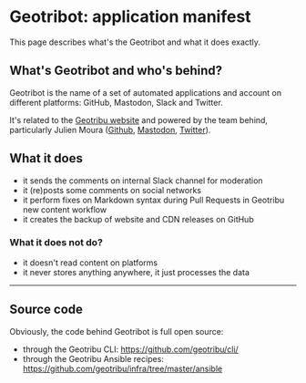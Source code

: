# Geotribot: application manifest

This page describes what's the Geotribot and what it does exactly.

## What's Geotribot and who's behind?

Geotribot is the name of a set of automated applications and account on different platforms: GitHub, Mastodon, Slack and Twitter.

It's related to the [Geotribu website](http://geotribu.fr/) and powered by the team behind, particularly Julien Moura ([Github](https://github.com/guts/), [Mastodon](https://mapstodon.space/@geojulien), [Twitter](https://twitter.com/geojulien/)).

## What it does

- it sends the comments on internal Slack channel for moderation
- it (re)posts some comments on social networks
- it perform fixes on Markdown syntax during Pull Requests in Geotribu new content workflow
- it creates the backup of website and CDN releases on GitHub

### What it does not do?

- it doesn't read content on platforms
- it never stores anything anywhere, it just processes the data

----

## Source code

Obviously, the code behind Geotribot is full open source:

- through the Geotribu CLI: <https://github.com/geotribu/cli/>
- through the Geotribu Ansible recipes: <https://github.com/geotribu/infra/tree/master/ansible>

